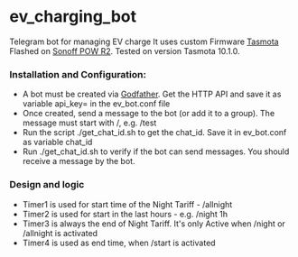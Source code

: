 # ev_charging_bot
Telegram bot for managing EV charge
It uses custom Firmware [Tasmota](https://tasmota.github.io/docs/About/) Flashed on [Sonoff POW R2](https://sonoff.tech/product/diy-smart-switch/powr2/). Tested on version Tasmota 10.1.0.

### Installation and Configuration:
- A bot must be created via [Godfather](https://t.me/BotFather). Get the HTTP API and save it as variable api_key= in the ev_bot.conf file
- Once created, send a message to the bot (or add it to a group). The message must start with /, e.g. /test
- Run the script ./get_chat_id.sh to get the chat_id. Save it in ev_bot.conf as variable chat_id
- Run ./get_chat_id.sh to verify if the bot can send messages. You should receive a message by the bot.

### Design and logic
- Timer1 is used for start time of the Night Tariff - /allnight
- Timer2 is used for start in the last hours - e.g. /night 1h
- Timer3 is always the end of Night Tariff. It's only Active when /night or /allnight is activated
- Timer4 is used as end time, when /start is activated
